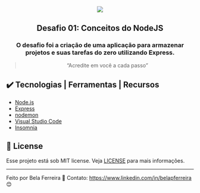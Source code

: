 <h1 align="center"> 
<img src="https://user-images.githubusercontent.com/59603768/75156287-8fa02b80-56f0-11ea-84a3-a6bacc2fcdd1.png">
</h1>

<h2 align="center">
  Desafio 01: Conceitos do NodeJS
</h2>

<h3 align="center">
  O desafio foi a criação de uma aplicação para armazenar projetos e suas tarefas do zero utilizando Express.
</h3>

<blockquote align="center">“Acredite em você a cada passo”</blockquote>

## :heavy_check_mark: Tecnologias | Ferramentas | Recursos

-  [Node.js](https://nodejs.org/en/)
-  [Express](https://expressjs.com/)
-  [nodemon](https://nodemon.io/)
-  [Visual Studio Code](https://code.visualstudio.com/)
-  [Insomnia](https://insomnia.rest/)

## :memo: License
Esse projeto está sob MIT license. Veja [LICENSE](https://github.com/lukemorales/gobarber-api/blob/master/LICENSE) para mais informações.

---

Feito por Bela Ferreira :blue_heart: Contato: https://www.linkedin.com/in/belapferreira :blush:
